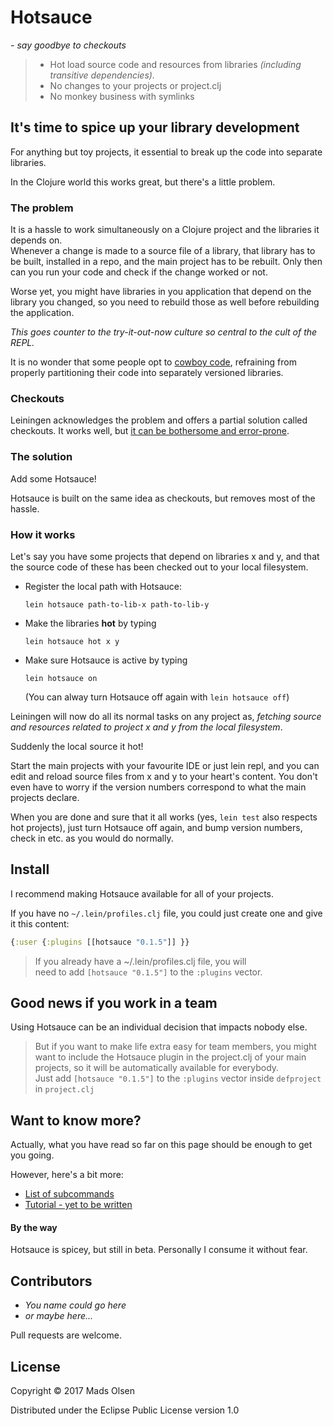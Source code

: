 # Hotsauce
*- say goodbye to checkouts*

> * Hot load source code and resources from libraries *(including transitive dependencies).*
> * No changes to your projects or project.clj
> * No monkey business with symlinks

## It's time to spice up your library development

For anything but toy projects, it essential to break up the code into separate libraries.

In the Clojure world this works great, but there's a little problem.

### The problem
It is a hassle to work simultaneously on a Clojure project and the libraries
it depends on.
<br>
Whenever a change is made to a source file of a library, that library has to be built, 
installed in a repo, and the main project has to be rebuilt. Only then can 
you run your code and check if the change worked or not.

Worse yet, you might have libraries in you application that depend on the library you 
changed, so you need to rebuild those as well before rebuilding the application.

*This goes counter to the try-it-out-now culture so central to the cult of the REPL.*

It is no wonder that some people opt to 
[cowboy code](https://en.wikipedia.org/wiki/Cowboy_coding), 
refraining from properly partitioning their code into separately versioned libraries.

### Checkouts
Leiningen acknowledges the problem and offers a partial solution called checkouts.
It works well, but [it can be bothersome and error-prone](/doc/CHECKOUTS.md).

### The solution

Add some Hotsauce! 

Hotsauce is built on the same idea as checkouts, but removes most of the hassle.

### How it works

Let's say you have some projects that depend on libraries x and y, and that 
the source code of these has been checked out to your local filesystem.

 * Register the local path with Hotsauce:
   
   ``lein hotsauce path-to-lib-x path-to-lib-y``
   
 * Make the libraries **hot** by typing
   
   ``lein hotsauce hot x y``
   
 * Make sure Hotsauce is active by typing
 
   ``lein hotsauce on``
   
   (You can alway turn Hotsauce off again with ``lein hotsauce off``)
   
Leiningen will now do all its normal tasks on any project as, *fetching 
source and resources related to project x and y from the local filesystem*.

Suddenly the local source it hot!

Start the main projects with your favourite IDE or just lein repl, 
and you can edit and reload source files from x and y to your 
heart's content. You don't even have to worry if the version 
numbers correspond to what the main projects declare.

When you are done and sure that it all works (yes, ``lein test`` 
also respects hot projects), just turn Hotsauce off 
again, and bump version numbers, check in etc. as you would do normally.

## Install

I recommend making Hotsauce available for all of your projects.

If you have no `~/.lein/profiles.clj` file, you could just create one 
and give it this content:

```clojure
{:user {:plugins [[hotsauce "0.1.5"]] }}
```

> If you already have a ~/.lein/profiles.clj file, you will
  <br>need to add `[hotsauce "0.1.5"]` to the `:plugins` vector.

## Good news if you work in a team
Using Hotsauce can be an individual decision that impacts nobody else. 

> But if you want to make life extra easy for team members, you might 
  want to include the Hotsauce plugin in the project.clj of your main projects, 
  so it will be automatically available for everybody.
  <br>Just add `[hotsauce "0.1.5"]` to the `:plugins` vector inside ``defproject`` in ``project.clj``

## Want to know more?
Actually, what you have read so far on this page should be 
enough to get you going.
  
However, here's a bit more:
  
  * [List of subcommands](/doc/SUBCOMMANDS.md)
  * [Tutorial - yet to be written](/doc/TUTORIAL.md)

#### By the way
Hotsauce is spicey, but still in beta.  Personally I consume it without fear.

## Contributors
* *You name could go here*
* *or maybe here...*

Pull requests are welcome.

## License

Copyright © 2017 Mads Olsen

Distributed under the Eclipse Public License version 1.0
